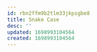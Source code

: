 ```yaml
---
id: rbn2ffm9b2tlm33jkpsgbe8
title: Snake Case
desc: ''
updated: 1698993104564
created: 1698993104564
---
```

